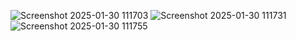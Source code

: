 ![Screenshot 2025-01-30 111703](https://github.com/user-attachments/assets/356ff7eb-2264-46e7-b2a4-85e601a27c71)
![Screenshot 2025-01-30 111731](https://github.com/user-attachments/assets/37eeef0f-906a-4555-836d-c7c51196db38)
![Screenshot 2025-01-30 111755](https://github.com/user-attachments/assets/4898fecc-5aca-455d-8628-31e1f373ac0a)

